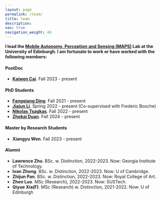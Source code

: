 ```yaml
---
layout: page
permalink: /team/
title: team
description: 
nav: true
navigation_weight: 40
---
```


**I lead the [Mobile Autonomy, Perception and Sensing (MAPS)](https://maps-lab.github.io/) Lab at the University of Edinburgh. I am fortunate to work or have worked with the following members:** 

<section>
  <h4> PostDoc </h4>
  <ul>
        <li>
            <a href="https://www.csc.liv.ac.uk/~ramdrop/"  target="_blank"><strong>Kaiwen Cai</strong></a>. Fall 2023 - present
        </li>
  </ul>
</section>

<section>
  <h4>PhD Students</h4>
  <ul>
        <li>
            <a href="https://toytiny.github.io/"  target="_blank"><strong>Fangqiang Ding</strong></a>. Fall 2021 - present
        </li>
        <li>
            <a href="https://christopherlu.github.io/"  target="_blank"><strong>Jiajun Li</strong></a>. Spring 2022 - present (Co-supervised with Frederic Bosche)
        </li>
        <li>
            <a href="https://tsagkas.github.io/"  target="_blank"><strong>Nikolas Tsagkas</strong></a>. Fall 2022 - present
        </li>
        <li>
            <a href="https://christopherlu.github.io/"  target="_blank"><strong>Zhekai Duan</strong></a>. Fall 2024 - present
        </li>  
  </ul>
</section>

<section>
  <h4> Master by Research Students</h4>
  <ul>
        <li>
            <strong>Xiangyu Wen</strong>. Fall 2023 - present
        </li>
  </ul>
</section>

<!-- <section>
  <h4> Undergraduate Students </h4>
  <ul>
        <li>
            <strong>Zhekai Duan</strong>. Summer 2023 - present
        </li>
        <li>
            <strong>Lawrence Zhu</strong>. Summer 2023 - present
        </li>
        <li>
            <strong>Haobo Yang</strong>. Summer 2023 - present
        </li>
        <li>
            <strong>Ao Shen</strong>. Summer 2023 - present
        </li>
        <li>
            <strong>Xinyuan Cui</strong>. Summer 2023 - present
        </li>
  </ul>
</section> -->

<!-- <section>
  <h4> Research Visitor </h4>
  <ul>
        <li>
            <a href="https://www.firelabxy.com/tianhang-zhang"  target="_blank"><strong>Tianhang Zhang (PhD)</strong></a>. May 2023 - present
        </li>
  </ul>
</section> -->


<section>
  <h4>Alumni</h4>
  <ul>
        <li>
            <strong>Lawrence Zhu</strong>. BSc. w. Distinction, 2022-2023. Now: Georgia Institute of Technology.
        </li>
        <li>
            <strong>Ivan Zhong</strong>. BSc. w. Distinction, 2022-2023. Now: U of Cambridge.
        </li>
        <li>
            <strong>Zhijun Pan</strong>. BSc. w. Distinction, 2022-2023. Now: Royal College of Art.
        </li>
        <li>
            <strong>Zhen Luo</strong>. MSc (Research), 2022-2023. Now: SUSTech.
        </li>
        <li>
            <strong>Qiyue Xia(F)</strong>. MSc (Research) w. Distinction, 2021-2022. Now: U of Edinburgh
        </li>
<!--         <li>
            <strong>Nout Kleef</strong>. BSc. w. Distinction, 2021-2022. Now: U of Oxford
        </li>
        <li>
            <strong>Mingxuan Liu</strong>. MSc w. Distinction, 2019-2020. Now: SAIC MOTOR
        </li> -->
  </ul>
</section>